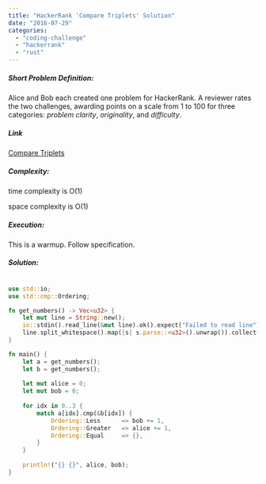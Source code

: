 ```yaml
---
title: "HackerRank 'Compare Triplets' Solution"
date: "2016-07-29"
categories: 
  - "coding-challenge"
  - "hackerrank"
  - "rust"
---
```


##### Short Problem Definition:

Alice and Bob each created one problem for HackerRank. A reviewer rates the two challenges, awarding points on a scale from 1 to 100  for three categories: _problem clarity_, _originality_, and _difficulty_.

##### Link

[Compare Triplets](https://www.hackerrank.com/challenges/compare-the-triplets)

##### Complexity:

time complexity is O(1)

space complexity is O(1)

##### Execution:

This is a warmup. Follow specification.

##### Solution:

```rust

use std::io;
use std::cmp::Ordering;

fn get_numbers() -> Vec<u32> {
    let mut line = String::new();
    io::stdin().read_line(&mut line).ok().expect("Failed to read line");
    line.split_whitespace().map(|s| s.parse::<u32>().unwrap()).collect()
}

fn main() {
    let a = get_numbers();
    let b = get_numbers();
    
    let mut alice = 0;
    let mut bob = 0;
    
    for idx in 0..3 {
        match a[idx].cmp(&b[idx]) {
            Ordering::Less      => bob += 1,
            Ordering::Greater   => alice += 1,
            Ordering::Equal     => {},
        }
    }
 
    println!("{} {}", alice, bob);
}
```
